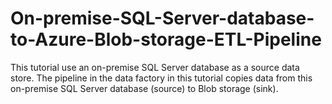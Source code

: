 # On-premise-SQL-Server-database-to-Azure-Blob-storage-ETL-Pipeline

This tutorial use an on-premise SQL Server database as a source data store. The pipeline in the data factory in this tutorial copies data from this on-premise SQL Server database (source) to Blob storage (sink).
